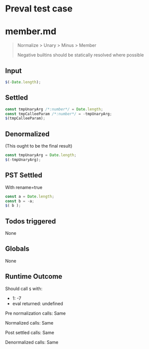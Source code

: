 # Preval test case

# member.md

> Normalize > Unary > Minus > Member
>
> Negative builtins should be statically resolved where possible

## Input

`````js filename=intro
$(-Date.length);
`````


## Settled


`````js filename=intro
const tmpUnaryArg /*:number*/ = Date.length;
const tmpCalleeParam /*:number*/ = -tmpUnaryArg;
$(tmpCalleeParam);
`````


## Denormalized
(This ought to be the final result)

`````js filename=intro
const tmpUnaryArg = Date.length;
$(-tmpUnaryArg);
`````


## PST Settled
With rename=true

`````js filename=intro
const a = Date.length;
const b = -a;
$( b );
`````


## Todos triggered


None


## Globals


None


## Runtime Outcome


Should call `$` with:
 - 1: -7
 - eval returned: undefined

Pre normalization calls: Same

Normalized calls: Same

Post settled calls: Same

Denormalized calls: Same
